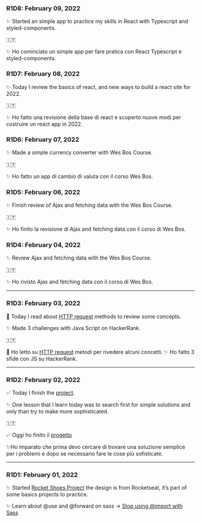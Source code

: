### R1D8: February 09, 2022

✨ Started an simple app to practice my skills in React with Typescript and styled-components.

🇮🇹

✨ Ho cominciato un simple app per fare pratica con React Typescript e styled-components.

### R1D7: February 08, 2022

✨ Today I review the basics of react, and new ways to build a react site for 2022.

🇮🇹

✨ Ho fatto una revisione della base di react e scoperto nuove modi per costruire un react app in 2022.


### R1D6: February 07, 2022

✨ Made a simple currency converter with Wes Bos Course.

🇮🇹

✨ Ho fatto un app di cambio di valuta con il corso Wes Bos.


### R1D5: February 06, 2022

✨ Finish review of Ajax and fetching data with the Wes Bos Course.

🇮🇹

✨ Ho finito la revisione di Ajax and fetching data con il corso di Wes Bos.


### R1D4: February 04, 2022

✨ Review Ajax and fetching data with the Wes Bos Course.

🇮🇹

✨ Ho rivisto Ajax and fetching data con il corso di Wes Bos.


---
### R1D3: February 03, 2022

🚀 Today I read about [HTTP request](https://www.freecodecamp.org/news/http-request-methods-explained/) methods to review some concepts.

✨ Made 3 challenges with Java Script on HackerRank.


🇮🇹

🚀 Ho letto su [HTTP request](https://www.freecodecamp.org/news/http-request-methods-explained/) metodi per rivedere alcuni concetti.
✨ Ho fatto 3 sfide con JS su HackerRank.

---

### R1D2: February 02, 2022

✅ Today I finish the [project](https://github.com/filipesaretta/rocketshoes).

✨ One lesson that I learn today was to search first for simple solutions and only than try to make more sophisticated.

🇮🇹

✅  Oggi ho finito il [progetto](https://github.com/filipesaretta/rocketshoes)

✨Ho imparato che prima devo cercare di trovare una soluzione semplice per i problemi e dopo se necessario fare le cose più sofisticate.


---

### R1D1: February 01, 2022

✨  Started [Rocket Shoes Project](https://github.com/filipesaretta/rocketshoes) the design is from Rocketseat, it’s part of some basics projects to practice.

✨ Learn about @use and @forward on sass → [Stop using @import with Sass](https://www.youtube.com/watch?v=CR-a8upNjJ0)







